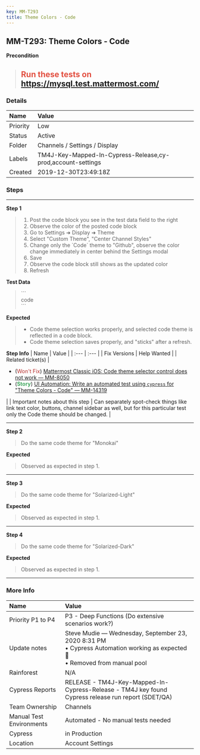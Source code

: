 ```yaml
---
key: MM-T293
title: Theme Colors - Code
---
```


## MM-T293: Theme Colors - Code

**Precondition**

> <article><h1><span style="color: rgb(226, 80, 65);">Run these tests on</span> <a href="https://mysql.test.mattermost.com/" rel="noopener noreferrer" target="_blank">https://mysql.test.mattermost.com/</a></h1></article>

### Details

| Name     | Value                                                       |
| :------- | :---------------------------------------------------------- |
| Priority | Low                                                         |
| Status   | Active                                                      |
| Folder   | Channels / Settings / Display                               |
| Labels   | TM4J-Key-Mapped-In-Cypress-Release,cy-prod,account-settings |
| Created  | 2019-12-30T23:49:18Z                                        |

### Steps

<hr/>

**Step 1**

> <article><ol><li>Post the code block you see in the test data field to the right</li><li>Observe the color of the posted code block</li><li>Go to Settings ➜ Display ➜ Theme</li><li>Select "Custom Theme", "Center Channel Styles"</li><li>Change only the `Code` theme to "Github", observe the color change immediately in center behind the Settings modal</li><li>Save</li><li>Observe the code block still shows as the updated color</li><li>Refresh</li></ol></article>

**Test Data**

> <article>```<br />code<br />```</article>

**Expected**

> <article><ul><li>Code theme selection works properly, and selected code theme is reflected in a code block.</li><li>Code theme selection saves properly, and "sticks" after a refresh.</li></ul></article>

**Step Info**
| Name | Value |
| :--- | :--- |
| Fix Versions | Help Wanted |
| Related ticket(s) | <ul><li>(<span style="color:rgb(184, 49, 47)">Won't Fix</span>) <a href="https://mattermost.atlassian.net/browse/MM-8050">Mattermost Classic iOS: Code theme selector control does not work — MM-8050</a></li><li>(<strong><span style="color:rgb(65, 168, 95)">Story</span></strong>) <a href="https://mattermost.atlassian.net/browse/MM-14319">UI Automation: Write an automated test using `cypress` for "Theme Colors - Code" — MM-14319</a></li></ul> |
| Important notes about this step | Can separately spot-check things like link text color, buttons, channel sidebar as well, but for this particular test only the Code theme should be changed. |

<hr/>

**Step 2**

> <article>Do the same code theme for "Monokai"</article>

**Expected**

> <article>Observed as expected in step 1.</article>

<hr/>

**Step 3**

> <article>Do the same code theme for "Solarized-Light"</article>

**Expected**

> <article>Observed as expected in step 1.</article>

<hr/>

**Step 4**

> <article>Do the same code theme for "Solarized-Dark"</article>

**Expected**

> <article>Observed as expected in step 1.</article>

<hr/>

### More Info

| Name                     | Value                                                                                                                           |
| :----------------------- | :------------------------------------------------------------------------------------------------------------------------------ |
| Priority P1 to P4        | P3 - Deep Functions (Do extensive scenarios work?)                                                                              |
| Update notes             | Steve Mudie — Wednesday, September 23, 2020 8:31 PM<br>• Cypress Automation working as expected 🎉<br>• Removed from manual pool |
| Rainforest               | N/A                                                                                                                             |
| Cypress Reports          | RELEASE - TM4J-Key-Mapped-In-Cypress-Release - TM4J key found Cypress release run report (SDET/QA)                              |
| Team Ownership           | Channels                                                                                                                        |
| Manual Test Environments | Automated - No manual tests needed                                                                                              |
| Cypress                  | in Production                                                                                                                   |
| Location                 | Account Settings                                                                                                                |
